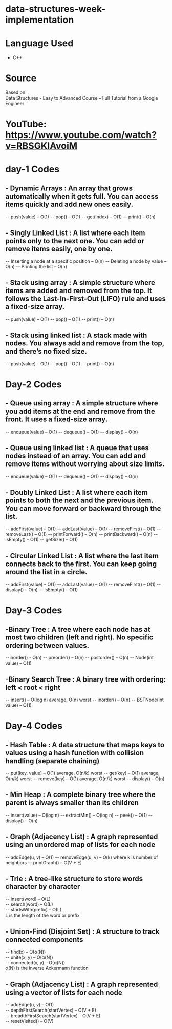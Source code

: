 # data-structures-week-implementation
# Language Used
- C++

# Source
Based on:  
Data Structures - Easy to Advanced Course – Full Tutorial from a Google Engineer
# YouTube: https://www.youtube.com/watch?v=RBSGKlAvoiM

# day-1 Codes 

## - Dynamic Arrays : An array that grows automatically when it gets full. You can access items quickly and add new ones easily.
-- push(value) – O(1) 
-- pop() – O(1)
-- get(index) – O(1)
-- print() – O(n)

  
## - Singly Linked List : A list where each item points only to the next one. You can add or remove items easily, one by one.
-- Inserting a node at a specific position – O(n)
-- Deleting a node by value – O(n)
-- Printing the list – O(n)

    
## - Stack using array : A simple structure where items are added and removed from the top. It follows the Last-In-First-Out (LIFO) rule and uses a fixed-size array.
-- push(value) – O(1)
-- pop() – O(1)
-- print() – O(n)

  
## - Stack using linked list : A stack made with nodes. You always add and remove from the top, and there’s no fixed size.
-- push(value) – O(1)
-- pop() – O(1)
-- print() – O(n)


# Day-2 Codes 
## - Queue using array : A simple structure where you add items at the end and remove from the front. It uses a fixed-size array.
-- enqueue(value) – O(1)
-- dequeue() – O(1)
-- display() – O(n)


## - Queue using linked list : A queue that uses nodes instead of an array. You can add and remove items without worrying about size limits.
-- enqueue(value) – O(1)
-- dequeue() – O(1)
-- display() – O(n)


## - Doubly Linked List : A list where each item points to both the next and the previous item. You can move forward or backward through the list.
-- addFirst(value) – O(1)
-- addLast(value) – O(1)
-- removeFirst() – O(1)
-- removeLast() – O(1)
-- printForward() – O(n)
-- printBackward() – O(n)
-- isEmpty() – O(1)
-- getSize() – O(1)


## - Circular Linked List : A list where the last item connects back to the first. You can keep going around the list in a circle.
-- addFirst(value) – O(1)
-- addLast(value) – O(1)
-- removeFirst() – O(1)
-- display() – O(n)
-- isEmpty() – O(1)


# Day-3 Codes


## -Binary Tree : A tree where each node has at most two children (left and right). No specific ordering between values.
--inorder() - O(n)
-- preorder() – O(n)
-- postorder() – O(n)
-- Node(int value) – O(1)


## -Binary Search Tree : A binary tree with ordering: left < root < right
-- insert() – O(log n) average, O(n) worst
-- inorder() – O(n)
-- BSTNode(int value) – O(1)

# Day-4 Codes

## - Hash Table : A data structure that maps keys to values using a hash function with collision handling (separate chaining)
-- put(key, value) – O(1) average, O(n/k) worst
-- get(key) – O(1) average, O(n/k) worst
-- remove(key) – O(1) average, O(n/k) worst
-- display() – O(n)

## - Min Heap : A complete binary tree where the parent is always smaller than its children
-- insert(value) – O(log n)
-- extractMin() – O(log n)
-- peek() – O(1)
-- display() – O(n)

## - Graph (Adjacency List) : A graph represented using an unordered map of lists for each node
-- addEdge(u, v) – O(1)
-- removeEdge(u, v) – O(k) where k is number of neighbors
-- printGraph() – O(V + E)

## - Trie : A tree-like structure to store words character by character  
-- insert(word) – O(L)  
-- search(word) – O(L)  
-- startsWith(prefix) – O(L)  
L is the length of the word or prefix

## - Union-Find (Disjoint Set) : A structure to track connected components  
-- find(x) – O(α(N))  
-- unite(x, y) – O(α(N))  
-- connected(x, y) – O(α(N))  
α(N) is the inverse Ackermann function

## - Graph (Adjacency List) : A graph represented using a vector of lists for each node  
-- addEdge(u, v) – O(1)  
-- depthFirstSearch(startVertex) – O(V + E)  
-- breadthFirstSearch(startVertex) – O(V + E)  
-- resetVisited() – O(V)





